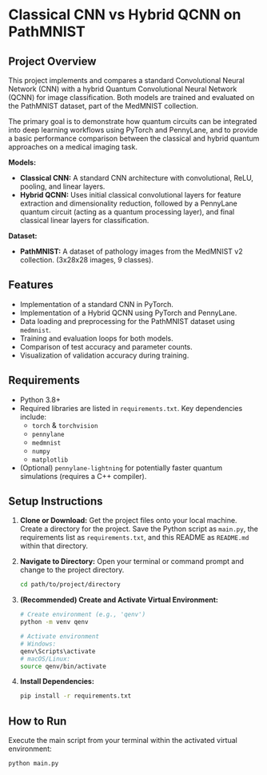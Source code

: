 # Classical CNN vs Hybrid QCNN on PathMNIST

## Project Overview

This project implements and compares a standard Convolutional Neural Network (CNN) with a hybrid Quantum Convolutional Neural Network (QCNN) for image classification. Both models are trained and evaluated on the PathMNIST dataset, part of the MedMNIST collection.

The primary goal is to demonstrate how quantum circuits can be integrated into deep learning workflows using PyTorch and PennyLane, and to provide a basic performance comparison between the classical and hybrid quantum approaches on a medical imaging task.

**Models:**
* **Classical CNN:** A standard CNN architecture with convolutional, ReLU, pooling, and linear layers.
* **Hybrid QCNN:** Uses initial classical convolutional layers for feature extraction and dimensionality reduction, followed by a PennyLane quantum circuit (acting as a quantum processing layer), and final classical linear layers for classification.

**Dataset:**
* **PathMNIST:** A dataset of pathology images from the MedMNIST v2 collection. (3x28x28 images, 9 classes).

## Features

* Implementation of a standard CNN in PyTorch.
* Implementation of a Hybrid QCNN using PyTorch and PennyLane.
* Data loading and preprocessing for the PathMNIST dataset using `medmnist`.
* Training and evaluation loops for both models.
* Comparison of test accuracy and parameter counts.
* Visualization of validation accuracy during training.

## Requirements

* Python 3.8+
* Required libraries are listed in `requirements.txt`. Key dependencies include:
    * `torch` & `torchvision`
    * `pennylane`
    * `medmnist`
    * `numpy`
    * `matplotlib`
* (Optional) `pennylane-lightning` for potentially faster quantum simulations (requires a C++ compiler).

## Setup Instructions

1.  **Clone or Download:** Get the project files onto your local machine. Create a directory for the project. Save the Python script as `main.py`, the requirements list as `requirements.txt`, and this README as `README.md` within that directory.

2.  **Navigate to Directory:** Open your terminal or command prompt and change to the project directory.
    ```bash
    cd path/to/project/directory
    ```

3.  **(Recommended) Create and Activate Virtual Environment:**
    ```bash
    # Create environment (e.g., 'qenv')
    python -m venv qenv

    # Activate environment
    # Windows:
    qenv\Scripts\activate
    # macOS/Linux:
    source qenv/bin/activate
    ```

4.  **Install Dependencies:**
    ```bash
    pip install -r requirements.txt
    ```

## How to Run

Execute the main script from your terminal within the activated virtual environment:

```bash
python main.py
```
